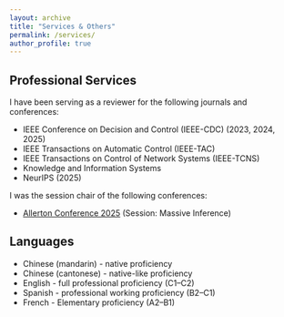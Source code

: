 ```yaml
---
layout: archive
title: "Services & Others"
permalink: /services/
author_profile: true
---
```

## Professional Services
I have been serving as a reviewer for the following journals and conferences:
* IEEE Conference on Decision and Control (IEEE-CDC) (2023, 2024, 2025)
* IEEE Transactions on Automatic Control (IEEE-TAC)
* IEEE Transactions on Control of Network Systems (IEEE-TCNS)
* Knowledge and Information Systems
* NeurIPS (2025)

I was the session chair of the following conferences:
* [Allerton Conference 2025](https://allerton.csl.illinois.edu/) (Session: Massive Inference)

## Languages 
* Chinese (mandarin) - native proficiency
* Chinese (cantonese) - native-like proficiency
* English - full professional proficiency (C1–C2)
* Spanish - professional working proficiency (B2–C1)
* French - Elementary proficiency (A2–B1)
